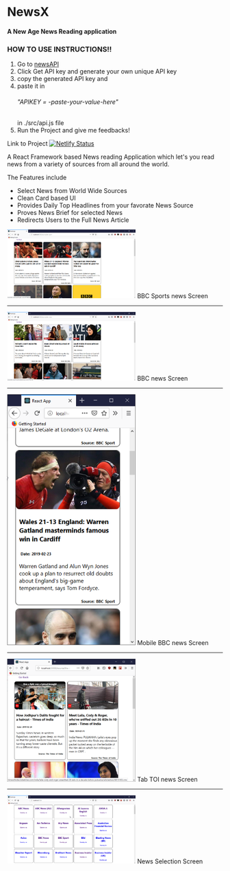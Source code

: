
<h1>NewsX</h1>
<h4>A New Age News Reading application</h4>

<h3>HOW TO USE INSTRUCTIONS!!</h3>
<p>
	<ol>
		<li>Go to <a href="https://newsapi.org/"> newsAPI </a></li>
		<li>Click Get API key and generate your own unique API key</li>
		<li>copy the generated API key and </li>
		<li>paste it in <h6>"APIKEY = -paste-your-value-here"</h6> in ./src/api.js file</li>
		<li>Run the Project and give me feedbacks!</li>
	</ol>
</p>

Link to Project [![Netlify Status](https://api.netlify.com/api/v1/badges/929222f0-a139-415e-a2e7-dc1893a905aa/deploy-status)](https://app.netlify.com/sites/cranky-carson-b7c61f/deploys)

<p>A React Framework based News reading Application which let's you 
read news from a variety of sources from all around the world.</p>

<p>The Features include</p>
<ul>
	<li>Select News from World Wide Sources</li>
	<li> Clean Card based UI </li>
	<li> Provides Daily Top Headlines from your favorate News Source </li>
	<li> Proves News Brief for selected News</li>
	<li> Redirects Users to the Full News Article</li> 
</ul>
<div style="display: inline">
<img src="./newsx/screenShorts/news-viewer-bbc-sports.png" alt="Sports News Items BBC" width="300px"/>
<label>BBC Sports news Screen</label>
	<hr/>
<img src="./newsx/screenShorts/news-viewer-bbc-news.png" alt="News Items BBC" width="300px"/>
<label>BBC news Screen</label>
	<hr/>
<img src="./newsx/screenShorts/news-viewer-mobile-view.png" alt="Mobile BBC news" width="300px"/>
<label>Mobile BBC news Screen</label>
	<hr/>
<img src="./newsx/screenShorts/news-viewer-tab-view.png" alt="Tab TOI news" width="300px"/>
<label>Tab TOI news Screen</label>
	<hr/>
<img src="./newsx/screenShorts/news-source-screen.png" alt="News Selection" width="300px"/>
<label>News Selection Screen</label>
</div>





